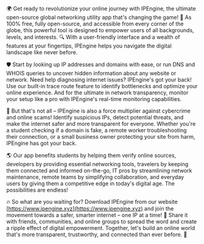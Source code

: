 🌍 Get ready to revolutionize your online journey with IPEngine, the ultimate open-source global networking utility app that's changing the game! 🚀 As 100% free, fully open-source, and accessible from every corner of the globe, this powerful tool is designed to empower users of all backgrounds, levels, and interests. 🔍 With a user-friendly interface and a wealth of features at your fingertips, IPEngine helps you navigate the digital landscape like never before.

🛡️ Start by looking up IP addresses and domains with ease, or run DNS and WHOIS queries to uncover hidden information about any website or network. Need help diagnosing internet issues? IPEngine's got your back! Use our built-in trace route feature to identify bottlenecks and optimize your online experience. And for the ultimate in network transparency, monitor your setup like a pro with IPEngine's real-time monitoring capabilities.

📡 But that's not all – IPEngine is also a force multiplier against cybercrime and online scams! Identify suspicious IPs, detect potential threats, and make the internet safer and more transparent for everyone. Whether you're a student checking if a domain is fake, a remote worker troubleshooting their connection, or a small business owner protecting your site from harm, IPEngine has got your back.

🌎 Our app benefits students by helping them verify online sources, developers by providing essential networking tools, travelers by keeping them connected and informed on-the-go, IT pros by streamlining network maintenance, remote teams by simplifying collaboration, and everyday users by giving them a competitive edge in today's digital age. The possibilities are endless!

🔥 So what are you waiting for? Download IPEngine from our website [https://www.ipengine.xyz](https://www.ipengine.xyz) and join the movement towards a safer, smarter internet – one IP at a time! 🚀 Share it with friends, communities, and online groups to spread the word and create a ripple effect of digital empowerment. Together, let's build an online world that's more transparent, trustworthy, and connected than ever before. 💪